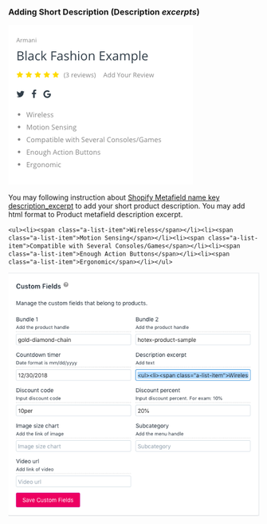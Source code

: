 ### Adding Short Description \(Description _excerpts_\)

![](/assets/shortdescription.png)

You may following instruction about [Shopify Metafield name key description\_excerpt](/shopify-metafield.md) to add your short product description. You may add html format to Product metafield description excerpt.

```
<ul><li><span class="a-list-item">Wireless</span></li><li><span class="a-list-item">Motion Sensing</span></li><li><span class="a-list-item">Compatible with Several Consoles/Games</span></li><li><span class="a-list-item">Enough Action Buttons</span></li><li><span class="a-list-item">Ergonomic</span></li></ul>
```



![](/assets/metafieldproduct.png)


